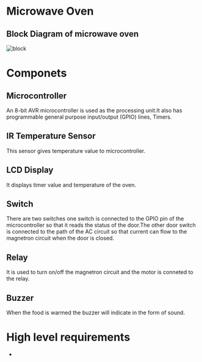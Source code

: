 
# Microwave Oven
## Block Diagram of microwave oven
![block](https://user-images.githubusercontent.com/98802184/154788751-9a05dcb1-2c79-4e28-910c-56a974112796.PNG)

# Componets
## Microcontroller
An 8-bit AVR microcontroller is used as the processing unit.It also has programmable general purpose input/output (GPIO) lines, Timers.

##  IR Temperature Sensor 
This sensor gives temperature value to microcontroller.

## LCD Display
It displays timer value and temperature of the oven.

## Switch 
There are two switches one switch is connected to the GPIO pin of the microcontroller so that it reads the status of the door.The other door switch is connected to the path of the AC circuit so that current can flow to the magnetron circuit when the door is closed.

## Relay
It is used to turn on/off the magnetron circuit and the motor is conneted to the relay.

## Buzzer
When the food is warmed the buzzer will indicate in the form of sound.

# High level requirements
-

